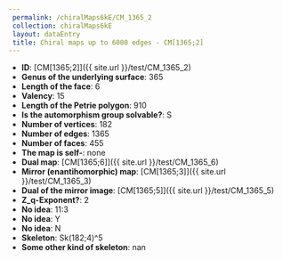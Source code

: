 ```yaml
--- 
 permalink: /chiralMaps6kE/CM_1365_2 
 collection: chiralMaps6kE
 layout: dataEntry
 title: Chiral maps up to 6000 edges - CM[1365;2]
---
```


- **ID**: [CM[1365;2]]({{ site.url }}/test/CM_1365_2)
- **Genus of the underlying surface**: 365
- **Length of the face**: 6
- **Valency**: 15
- **Length of the Petrie polygon**: 910
- **Is the automorphism group solvable?**: S
- **Number of vertices**: 182
- **Number of edges**: 1365
- **Number of faces**: 455
- **The map is self-**: none
- **Dual map**: [CM[1365;6]]({{ site.url }}/test/CM_1365_6)
- **Mirror (enantihomorphic) map**: [CM[1365;3]]({{ site.url }}/test/CM_1365_3)
- **Dual of the mirror image**: [CM[1365;5]]({{ site.url }}/test/CM_1365_5)
- **Z_q-Exponent?**: 2
- **No idea**:  11:3
- **No idea**: Y
- **No idea**: N
- **Skeleton**: Sk(182;4)^5
- **Some other kind of skeleton**: nan
